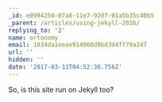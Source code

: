 ```yaml
---
_id: e0994250-07a8-11e7-9207-01a5b35c40b5
_parent: /articles/using-jekyll-2016/
replying_to: '2'
name: ortonomy
email: 1034da1eeae914900d9bd3d4ff79a247
url: ''
hidden: ''
date: '2017-03-13T04:52:36.756Z'
---
```


So, is this site run on Jekyll too?

